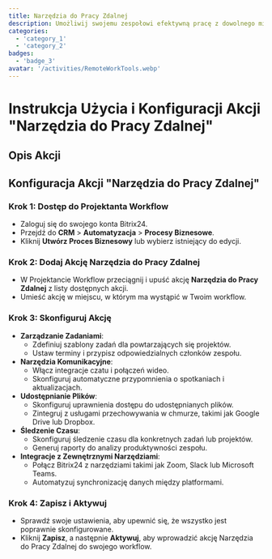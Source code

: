 ```yaml
---
title: Narzędzia do Pracy Zdalnej
description: Umożliwij swojemu zespołowi efektywną pracę z dowolnego miejsca na świecie.
categories: 
  - 'category_1'
  - 'category_2'
badges: 
  - 'badge_3'
avatar: '/activities/RemoteWorkTools.webp'
---
```

# Instrukcja Użycia i Konfiguracji Akcji "Narzędzia do Pracy Zdalnej"

## Opis Akcji

## **Konfiguracja Akcji "Narzędzia do Pracy Zdalnej"**

### Krok 1: Dostęp do Projektanta Workflow
- Zaloguj się do swojego konta Bitrix24.
- Przejdź do **CRM** > **Automatyzacja** > **Procesy Biznesowe**.
- Kliknij **Utwórz Proces Biznesowy** lub wybierz istniejący do edycji.

### Krok 2: Dodaj Akcję Narzędzia do Pracy Zdalnej
- W Projektancie Workflow przeciągnij i upuść akcję **Narzędzia do Pracy Zdalnej** z listy dostępnych akcji.
- Umieść akcję w miejscu, w którym ma wystąpić w Twoim workflow.

### Krok 3: Skonfiguruj Akcję
- **Zarządzanie Zadaniami**:
  - Zdefiniuj szablony zadań dla powtarzających się projektów.
  - Ustaw terminy i przypisz odpowiedzialnych członków zespołu.
- **Narzędzia Komunikacyjne**:
  - Włącz integracje czatu i połączeń wideo.
  - Skonfiguruj automatyczne przypomnienia o spotkaniach i aktualizacjach.
- **Udostępnianie Plików**:
  - Skonfiguruj uprawnienia dostępu do udostępnianych plików.
  - Zintegruj z usługami przechowywania w chmurze, takimi jak Google Drive lub Dropbox.
- **Śledzenie Czasu**:
  - Skonfiguruj śledzenie czasu dla konkretnych zadań lub projektów.
  - Generuj raporty do analizy produktywności zespołu.
- **Integracje z Zewnętrznymi Narzędziami**:
  - Połącz Bitrix24 z narzędziami takimi jak Zoom, Slack lub Microsoft Teams.
  - Automatyzuj synchronizację danych między platformami.

### Krok 4: Zapisz i Aktywuj
- Sprawdź swoje ustawienia, aby upewnić się, że wszystko jest poprawnie skonfigurowane.
- Kliknij **Zapisz**, a następnie **Aktywuj**, aby wprowadzić akcję Narzędzia do Pracy Zdalnej do swojego workflow.